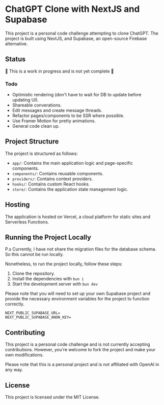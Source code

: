 # ChatGPT Clone with NextJS and Supabase

This project is a personal code challenge attempting to clone ChatGPT. The project is built using NextJS, and Supabase, an open-source Firebase alternative.

## Status

🚧 This is a work in progress and is not yet complete 🚧

### Todo
- Optimistic rendering (don't have to wait for DB to update before updating UI).
- Shareable converations.
- Edit messages and create message threads.
- Refactor pages/components to be SSR where possible.
- Use Framer Motion for pretty animations.
- General code clean up.

## Project Structure

The project is structured as follows:

- `app/`: Contains the main application logic and page-specific components.
- `components/`: Contains reusable components.
- `providers/`: Contains context providers.
- `hooks/`: Contains custom React hooks.
- `store/`: Contains the application state management logic.

## Hosting

The application is hosted on Vercel, a cloud platform for static sites and Serverless Functions.

## Running the Project Locally

P.s Currently, I have not share the migration files for the database schema. So this cannot be run locally.

Nonetheless, to run the project locally, follow these steps:

1. Clone the repository.
2. Install the dependencies with `bun i`
3. Start the development server with `bun dev`

Please note that you will need to set up your own Supabase project and provide the necessary environment variables for the project to function correctly.

```.env
NEXT_PUBLIC_SUPABASE_URL=
NEXT_PUBLIC_SUPABASE_ANON_KEY=
```

## Contributing

This project is a personal code challenge and is not currently accepting contributions. However, you're welcome to fork the project and make your own modifications.

Please note that this is a personal project and is not affiliated with OpenAI in any way.

## License

This project is licensed under the MIT License.